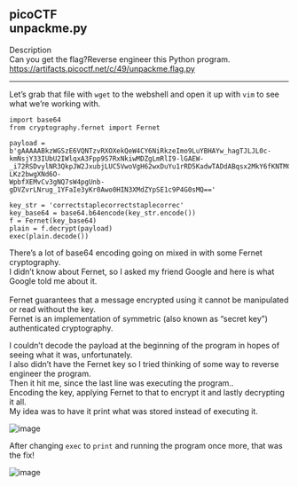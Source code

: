 picoCTF <br>
unpackme.py
---
Description <br>
Can you get the flag?Reverse engineer this Python program.  <br>
https://artifacts.picoctf.net/c/49/unpackme.flag.py <br>

---
Let’s grab that file with `wget` to the webshell and open it up with `vim` to see what we’re working with. <br>
```
import base64
from cryptography.fernet import Fernet

payload = b'gAAAAABkzWGSzE6VQNTzvRXOXekQeW4CY6NiRkzeImo9LuYBHAYw_hagTJLJL0c-
kmNsjY33IUbU2IWlqxA3Fpp9S7RxNkiwMDZgLmRlI9-lGAEW-_i72RSDvylNR3QkpJW2JxubjLUC5VwoVgH62wxDuYu1rRD5KadwTADdABqsx2MkY6fKNTMCYY09Se6yjtRBftfTJUL-LKz2bwgXNd6O-
WpbfXEMvCv3gNQ7sW4pgUnb-gDVZvrLNrug_1YFaIe3yKr0Awo0HIN3XMdZYpSE1c9P4G0sMQ=='

key_str = 'correctstaplecorrectstaplecorrec'
key_base64 = base64.b64encode(key_str.encode())
f = Fernet(key_base64)
plain = f.decrypt(payload)
exec(plain.decode())    
```
There’s a lot of base64 encoding going on mixed in with some Fernet cryptography. <br>
I didn’t know about Fernet, so I asked my friend Google and here is what Google told me about it. <br><br>
Fernet guarantees that a message encrypted using it cannot be manipulated or read without the key. <br>
Fernet is an implementation of symmetric (also known as “secret key”) authenticated cryptography. <br>

I couldn’t decode the payload at the beginning of the program in hopes of seeing what it was, unfortunately. <br>
I also didn’t have the Fernet key so I tried thinking of some way to reverse engineer the program. <br>
Then it hit me, since the last line was executing the program.. <br>
Encoding the key, applying Fernet to that to encrypt it and lastly decrypting it all. <br>
My idea was to have it print what was stored instead of executing it. <br>

![image](https://github.com/xocybersec/picoCTF-Walkthroughs/assets/91302698/9b14eff3-5874-4d86-93e7-0861899058e2)

After changing `exec` to `print` and running the program once more, that was the fix! <br>

![image](https://github.com/xocybersec/picoCTF-Walkthroughs/assets/91302698/d6a90ced-0341-48d1-b643-88ba74fd40d8)



